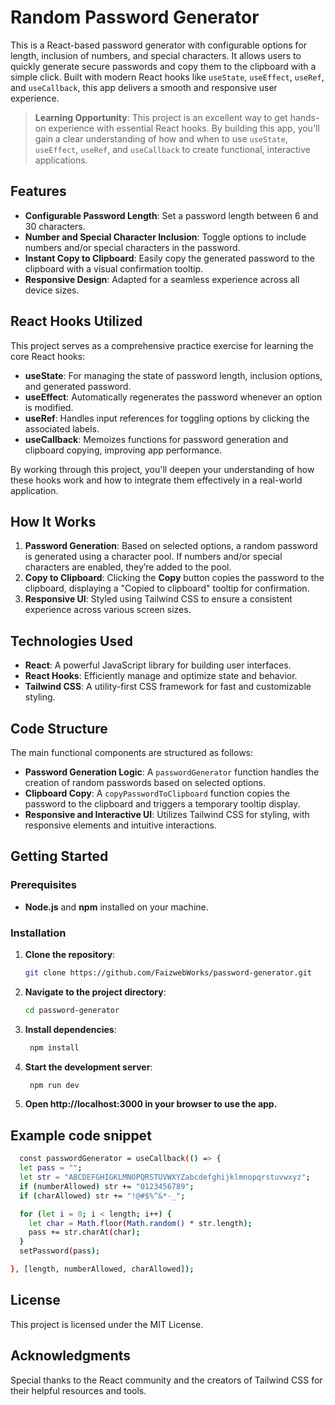 # Random Password Generator

This is a React-based password generator with configurable options for length, inclusion of numbers, and special characters. It allows users to quickly generate secure passwords and copy them to the clipboard with a simple click. Built with modern React hooks like `useState`, `useEffect`, `useRef`, and `useCallback`, this app delivers a smooth and responsive user experience.

> **Learning Opportunity**: This project is an excellent way to get hands-on experience with essential React hooks. By building this app, you'll gain a clear understanding of how and when to use `useState`, `useEffect`, `useRef`, and `useCallback` to create functional, interactive applications.

## Features

- **Configurable Password Length**: Set a password length between 6 and 30 characters.
- **Number and Special Character Inclusion**: Toggle options to include numbers and/or special characters in the password.
- **Instant Copy to Clipboard**: Easily copy the generated password to the clipboard with a visual confirmation tooltip.
- **Responsive Design**: Adapted for a seamless experience across all device sizes.

## React Hooks Utilized

This project serves as a comprehensive practice exercise for learning the core React hooks:

- **useState**: For managing the state of password length, inclusion options, and generated password.
- **useEffect**: Automatically regenerates the password whenever an option is modified.
- **useRef**: Handles input references for toggling options by clicking the associated labels.
- **useCallback**: Memoizes functions for password generation and clipboard copying, improving app performance.

By working through this project, you'll deepen your understanding of how these hooks work and how to integrate them effectively in a real-world application.

## How It Works

1. **Password Generation**: Based on selected options, a random password is generated using a character pool. If numbers and/or special characters are enabled, they’re added to the pool.
2. **Copy to Clipboard**: Clicking the **Copy** button copies the password to the clipboard, displaying a "Copied to clipboard" tooltip for confirmation.
3. **Responsive UI**: Styled using Tailwind CSS to ensure a consistent experience across various screen sizes.

## Technologies Used

- **React**: A powerful JavaScript library for building user interfaces.
- **React Hooks**: Efficiently manage and optimize state and behavior.
- **Tailwind CSS**: A utility-first CSS framework for fast and customizable styling.

## Code Structure

The main functional components are structured as follows:

- **Password Generation Logic**: A `passwordGenerator` function handles the creation of random passwords based on selected options.
- **Clipboard Copy**: A `copyPasswordToClipboard` function copies the password to the clipboard and triggers a temporary tooltip display.
- **Responsive and Interactive UI**: Utilizes Tailwind CSS for styling, with responsive elements and intuitive interactions.

## Getting Started

### Prerequisites

- **Node.js** and **npm** installed on your machine.

### Installation

1. **Clone the repository**:

   ```bash
   git clone https://github.com/FaizwebWorks/password-generator.git

   ```

2. **Navigate to the project directory**:

   ```bash
   cd password-generator

   ```

3. **Install dependencies**:

   ```bash
    npm install

   ```

4. **Start the development server**:

   ```bash
    npm run dev

   ```

5. **Open http://localhost:3000 in your browser to use the app.**

## Example code snippet

```bash
  const passwordGenerator = useCallback(() => {
  let pass = "";
  let str = "ABCDEFGHIGKLMNOPQRSTUVWXYZabcdefghijklmnopqrstuvwxyz";
  if (numberAllowed) str += "0123456789";
  if (charAllowed) str += "!@#$%^&*-_";

  for (let i = 0; i < length; i++) {
    let char = Math.floor(Math.random() * str.length);
    pass += str.charAt(char);
  }
  setPassword(pass);

}, [length, numberAllowed, charAllowed]);

```


## License

This project is licensed under the MIT License.

## Acknowledgments

Special thanks to the React community and the creators of Tailwind CSS for their helpful resources and tools.
